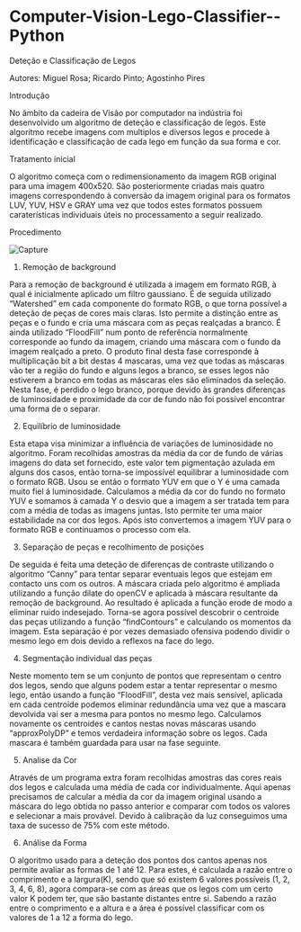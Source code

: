 # Computer-Vision-Lego-Classifier--Python
Deteção e Classificação de Legos

Autores: Miguel Rosa; Ricardo Pinto; Agostinho Pires

Introdução

No âmbito da cadeira de Visão por computador na indústria foi desenvolvido um algoritmo de
deteção e classificação de legos. Este algoritmo recebe imagens com multiplos e diversos legos e procede à identificação e classificação de cada lego em função da sua forma e cor.


Tratamento inicial

O algoritmo começa com o redimensionamento da imagem RGB original para uma imagem
400x520. São posteriormente criadas mais quatro imagens correspondendo à conversão da
imagem original para os formatos LUV, YUV, HSV e GRAY uma vez que todos estes formatos
possuem caraterísticas individuais úteis no processamento a seguir realizado.

Procedimento

![Capture](https://user-images.githubusercontent.com/40301612/96031792-bbc21580-0e55-11eb-889c-5eb9b2fc8e78.PNG)

1. Remoção de background

Para a remoção de background é utilizada a imagem em formato RGB, à qual é
inicialmente aplicado um filtro gaussiano.
É de seguida utilizado “Watershed” em cada componente do formato RGB, o que torna
possível a deteção de peças de cores mais claras. Isto permite a distinção entre as peças
e o fundo e cria uma máscara com as peças realçadas a branco.
É ainda utilizado “FloodFill” num ponto de referência normalmente corresponde ao
fundo da imagem, criando uma máscara com o fundo da imagem realçado a preto.
O produto final desta fase corresponde à multiplicação bit a bit destas 4 mascaras, uma
vez que todas as máscaras vão ter a região do fundo e alguns legos a branco, se esses
legos não estiverem a branco em todas as máscaras eles são eliminados da seleção.
Nesta fase, é perdido o lego branco, porque devido às grandes diferenças de
luminosidade e proximidade da cor de fundo não foi possível encontrar uma forma de
o separar.

2. Equilíbrio de luminosidade

Esta etapa visa minimizar a influência de variações de luminosidade no algoritmo.
Foram recolhidas amostras da média da cor de fundo de várias imagens do data set
fornecido, este valor tem pigmentação azulada em alguns dos casos, então torna-se
impossível equilibrar a luminosidade com o formato RGB.
Usou se então o formato YUV em que o Y é uma camada muito fiel á luminosidade.
Calculamos a média da cor do fundo no formato YUV e somamos à camada Y o desvio
que a imagem a ser tratada tem para com a média de todas as imagens juntas.
Isto permite ter uma maior estabilidade na cor dos legos.
Após isto convertemos a imagem YUV para o formato RGB e continuamos o processo
com ela.

3. Separação de peças e recolhimento de posições

De seguida é feita uma deteção de diferenças de contraste utilizando o algoritmo
“Canny” para tentar separar eventuais legos que estejam em contacto uns com os
outros.
A máscara criada pelo algoritmo é ampliada utilizando a função dilate do openCV e
aplicada à máscara resultante da remoção de background. Ao resultado é aplicada a
função erode de modo a eliminar ruido indesejado.
Torna-se agora possível descobrir o centroide das peças utilizando a função
“findContours” e calculando os momentos da imagem.
Esta separação é por vezes demasiado ofensiva podendo dividir o mesmo lego em dois
devido a reflexos na face do lego.

4. Segmentação individual das peças

Neste momento tem se um conjunto de pontos que representam o centro dos legos,
sendo que alguns podem estar a tentar representar o mesmo lego, então usando a
função “FloodFill”, desta vez mais sensível, aplicada em cada centroide podemos
eliminar redundância uma vez que a mascara devolvida vai ser a mesma para pontos no
mesmo lego.
Calculamos novamente os centroides e cantos nestas novas máscaras usando
“approxPolyDP” e temos verdadeira informação sobre os legos.
Cada mascara é também guardada para usar na fase seguinte.

5. Analise da Cor

Através de um programa extra foram recolhidas amostras das cores reais dos legos e
calculada uma média de cada cor individualmente.
Aqui apenas precisamos de calcular a média da cor da imagem original usando a
máscara do lego obtida no passo anterior e comparar com todos os valores e selecionar
a mais provável.
Devido à calibração da luz conseguimos uma taxa de sucesso de 75% com este método.

6. Análise da Forma

O algoritmo usado para a deteção dos pontos dos cantos apenas nos permite avaliar as
formas de 1 até 12.
Para estes, é calculada a razão entre o comprimento e a largura(K), sendo que só existem
6 valores possíveis (1, 2, 3, 4, 6, 8), agora compara-se com as áreas que os legos com um
certo valor K podem ter, que são bastante distantes entre si.
Sabendo a razão entre o comprimento e a altura e a área é possível classificar com os
valores de 1 a 12 a forma do lego.


